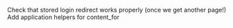 Check that stored login redirect works properly (once we get another page!)
Add application helpers for content_for
